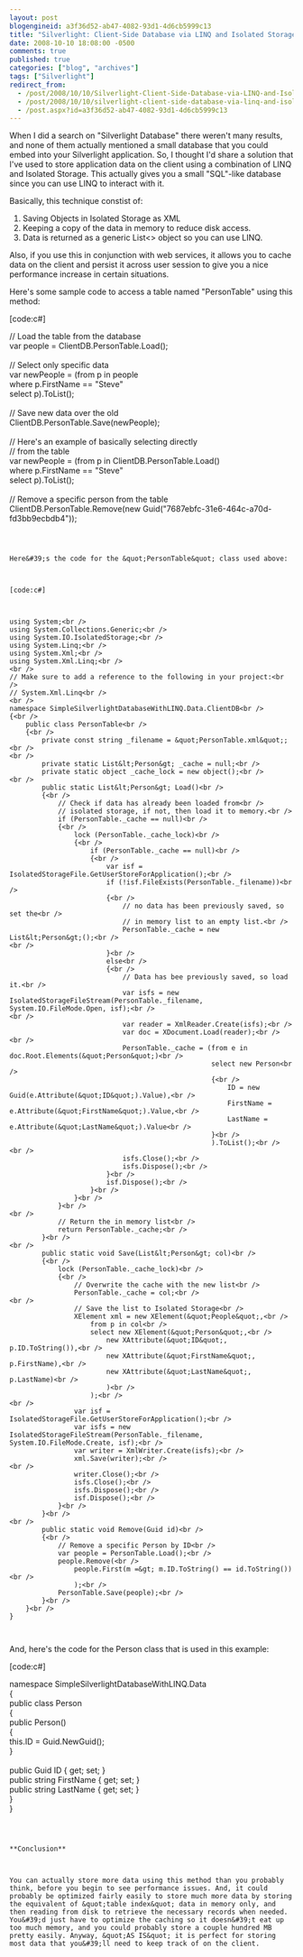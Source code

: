 ```yaml
---
layout: post
blogengineid: a3f36d52-ab47-4082-93d1-4d6cb5999c13
title: "Silverlight: Client-Side Database via LINQ and Isolated Storage"
date: 2008-10-10 18:08:00 -0500
comments: true
published: true
categories: ["blog", "archives"]
tags: ["Silverlight"]
redirect_from: 
  - /post/2008/10/10/Silverlight-Client-Side-Database-via-LINQ-and-Isolated-Storage
  - /post/2008/10/10/silverlight-client-side-database-via-linq-and-isolated-storage
  - /post.aspx?id=a3f36d52-ab47-4082-93d1-4d6cb5999c13
---
```

<!-- more -->


When I did a search on &quot;Silverlight Database&quot; there weren&#39;t many results, and none of them actually mentioned a small database that you could embed into your Silverlight application. So, I thought I&#39;d share a solution that I&#39;ve used to store application data on the client using a combination of LINQ and Isolated Storage. This actually gives you a small &quot;SQL&quot;-like database since you can use LINQ to interact with it.



Basically, this technique constist of:

<ol>
	<li>Saving Objects in Isolated Storage as XML</li>
	<li>Keeping a copy of the data in memory to reduce disk access.</li>
	<li>Data is returned as a generic List&lt;&gt; object so you can use LINQ.</li>
</ol>
Also, if you use this in conjunction with web services, it allows you to cache data on the client and persist it across user session to give you a nice performance increase in certain situations.<br />


Here&#39;s some sample code to access a table named &quot;PersonTable&quot; using this method:



[code:c#]



// Load the table from the database<br />
var people = ClientDB.PersonTable.Load();<br />
<br />
// Select only specific data<br />
var newPeople = (from p in people<br />
                        where p.FirstName == &quot;Steve&quot;<br />
                        select p).ToList();<br />
<br />
// Save new data over the old<br />
ClientDB.PersonTable.Save(newPeople);
<br />
<br />
// Here&#39;s an example of basically selecting directly<br />
// from the table<br />
var newPeople = (from p in ClientDB.PersonTable.Load()<br />
                        where p.FirstName == &quot;Steve&quot;<br />
                        select p).ToList();<br />
<br />
// Remove a specific person from the table<br />
ClientDB.PersonTable.Remove(new Guid(&quot;7687ebfc-31e6-464c-a70d-fd3bb9ecbdb4&quot;));



``` 



Here&#39;s the code for the &quot;PersonTable&quot; class used above:



[code:c#]



using System;<br />
using System.Collections.Generic;<br />
using System.IO.IsolatedStorage;<br />
using System.Linq;<br />
using System.Xml;<br />
using System.Xml.Linq;<br />
<br />
// Make sure to add a reference to the following in your project:<br />
// System.Xml.Linq<br />
<br />
namespace SimpleSilverlightDatabaseWithLINQ.Data.ClientDB<br />
{<br />
    public class PersonTable<br />
    {<br />
        private const string _filename = &quot;PersonTable.xml&quot;;<br />
<br />
        private static List&lt;Person&gt; _cache = null;<br />
        private static object _cache_lock = new object();<br />
<br />
        public static List&lt;Person&gt; Load()<br />
        {<br />
            // Check if data has already been loaded from<br />
            // isolated storage, if not, then load it to memory.<br />
            if (PersonTable._cache == null)<br />
            {<br />
                lock (PersonTable._cache_lock)<br />
                {<br />
                    if (PersonTable._cache == null)<br />
                    {<br />
                        var isf = IsolatedStorageFile.GetUserStoreForApplication();<br />
                        if (!isf.FileExists(PersonTable._filename))<br />
                        {<br />
                            // no data has been previously saved, so set the<br />
                            // in memory list to an empty list.<br />
                            PersonTable._cache = new List&lt;Person&gt;();<br />
<br />
                        }<br />
                        else<br />
                        {<br />
                            // Data has bee previously saved, so load it.<br />
                            var isfs = new IsolatedStorageFileStream(PersonTable._filename, System.IO.FileMode.Open, isf);<br />
<br />
                            var reader = XmlReader.Create(isfs);<br />
                            var doc = XDocument.Load(reader);<br />
<br />
                            PersonTable._cache = (from e in doc.Root.Elements(&quot;Person&quot;)<br />
                                                  select new Person<br />
                                                  {<br />
                                                      ID = new Guid(e.Attribute(&quot;ID&quot;).Value),<br />
                                                      FirstName = e.Attribute(&quot;FirstName&quot;).Value,<br />
                                                      LastName = e.Attribute(&quot;LastName&quot;).Value<br />
                                                  }<br />
                                                  ).ToList();<br />
<br />
                            isfs.Close();<br />
                            isfs.Dispose();<br />
                        }<br />
                        isf.Dispose();<br />
                    }<br />
                }<br />
            }<br />
<br />
            // Return the in memory list<br />
            return PersonTable._cache;<br />
        }<br />
<br />
        public static void Save(List&lt;Person&gt; col)<br />
        {<br />
            lock (PersonTable._cache_lock)<br />
            {<br />
                // Overwrite the cache with the new list<br />
                PersonTable._cache = col;<br />
<br />
                // Save the list to Isolated Storage<br />
                XElement xml = new XElement(&quot;People&quot;,<br />
                    from p in col<br />
                    select new XElement(&quot;Person&quot;,<br />
                        new XAttribute(&quot;ID&quot;, p.ID.ToString()),<br />
                        new XAttribute(&quot;FirstName&quot;, p.FirstName),<br />
                        new XAttribute(&quot;LastName&quot;, p.LastName)<br />
                        )<br />
                    );<br />
<br />
                var isf = IsolatedStorageFile.GetUserStoreForApplication();<br />
                var isfs = new IsolatedStorageFileStream(PersonTable._filename, System.IO.FileMode.Create, isf);<br />
                var writer = XmlWriter.Create(isfs);<br />
                xml.Save(writer);<br />
<br />
                writer.Close();<br />
                isfs.Close();<br />
                isfs.Dispose();<br />
                isf.Dispose();<br />
            }<br />
        }<br />
<br />
        public static void Remove(Guid id)<br />
        {<br />
            // Remove a specific Person by ID<br />
            var people = PersonTable.Load();<br />
            people.Remove(<br />
                people.First(m =&gt; m.ID.ToString() == id.ToString())<br />
                );<br />
            PersonTable.Save(people);<br />
        }<br />
    }<br />
} 



``` 



And, here&#39;s the code for the Person class that is used in this example:



[code:c#]



namespace SimpleSilverlightDatabaseWithLINQ.Data<br />
{<br />
    public class Person<br />
    {<br />
        public Person()<br />
        {<br />
            this.ID = Guid.NewGuid();<br />
        }<br />
<br />
        public Guid ID { get; set; }<br />
        public string FirstName { get; set; }<br />
        public string LastName { get; set; }<br />
    }<br />
} 



``` 



**Conclusion**



You can actually store more data using this method than you probably think, before you begin to see performance issues. And, it could probably be optimized fairly easily to store much more data by storing the equivalent of &quot;table index&quot; data in memory only, and then reading from disk to retrieve the necessary records when needed. You&#39;d just have to optimize the caching so it doesn&#39;t eat up too much memory, and you could probably store a couple hundred MB pretty easily. Anyway, &quot;AS IS&quot; it is perfect for storing most data that you&#39;ll need to keep track of on the client. 

